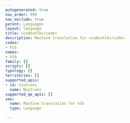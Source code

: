 ```yaml
---
autogenerated: true
nav_order: 999
nav_exclude: true
parent: Languages
layout: language
title: <code>hlb</code>
description: Machine translation for <code>hlb</code>
codes:
- hlb
names:
- hlb
family: []
scripts: []
typology: []
territories: []
supported_apis:
- id: niutrans
  name: Niutrans
supported_qe_apis: []
seo:
  name: Machine translation for hlb
  type: Language

---
```


